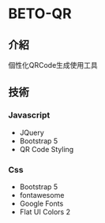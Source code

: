 # BETO-QR
## 介紹
個性化QRCode生成使用工具
## 技術
### Javascript
- JQuery
- Bootstrap 5
- QR Code Styling

### Css
- Bootstrap 5
- fontawesome
- Google Fonts
- Flat UI Colors 2